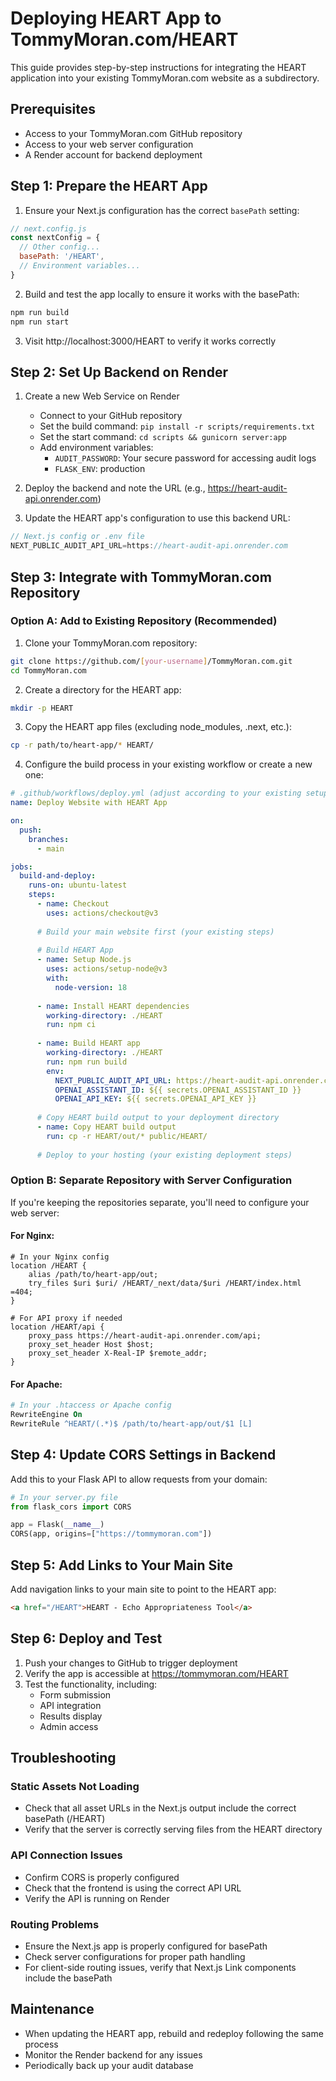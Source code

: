 # Deploying HEART App to TommyMoran.com/HEART

This guide provides step-by-step instructions for integrating the HEART application into your existing TommyMoran.com website as a subdirectory.

## Prerequisites

- Access to your TommyMoran.com GitHub repository
- Access to your web server configuration
- A Render account for backend deployment

## Step 1: Prepare the HEART App

1. Ensure your Next.js configuration has the correct `basePath` setting:

```javascript
// next.config.js
const nextConfig = {
  // Other config...
  basePath: '/HEART',
  // Environment variables...
}
```

2. Build and test the app locally to ensure it works with the basePath:

```bash
npm run build
npm run start
```

3. Visit http://localhost:3000/HEART to verify it works correctly

## Step 2: Set Up Backend on Render

1. Create a new Web Service on Render
   - Connect to your GitHub repository
   - Set the build command: `pip install -r scripts/requirements.txt`
   - Set the start command: `cd scripts && gunicorn server:app`
   - Add environment variables:
     - `AUDIT_PASSWORD`: Your secure password for accessing audit logs
     - `FLASK_ENV`: production

2. Deploy the backend and note the URL (e.g., https://heart-audit-api.onrender.com)

3. Update the HEART app's configuration to use this backend URL:

```javascript
// Next.js config or .env file
NEXT_PUBLIC_AUDIT_API_URL=https://heart-audit-api.onrender.com
```

## Step 3: Integrate with TommyMoran.com Repository

### Option A: Add to Existing Repository (Recommended)

1. Clone your TommyMoran.com repository:
```bash
git clone https://github.com/[your-username]/TommyMoran.com.git
cd TommyMoran.com
```

2. Create a directory for the HEART app:
```bash
mkdir -p HEART
```

3. Copy the HEART app files (excluding node_modules, .next, etc.):
```bash
cp -r path/to/heart-app/* HEART/
```

4. Configure the build process in your existing workflow or create a new one:

```yaml
# .github/workflows/deploy.yml (adjust according to your existing setup)
name: Deploy Website with HEART App

on:
  push:
    branches:
      - main

jobs:
  build-and-deploy:
    runs-on: ubuntu-latest
    steps:
      - name: Checkout
        uses: actions/checkout@v3
      
      # Build your main website first (your existing steps)
      
      # Build HEART App
      - name: Setup Node.js
        uses: actions/setup-node@v3
        with:
          node-version: 18
          
      - name: Install HEART dependencies
        working-directory: ./HEART
        run: npm ci
        
      - name: Build HEART app
        working-directory: ./HEART
        run: npm run build
        env:
          NEXT_PUBLIC_AUDIT_API_URL: https://heart-audit-api.onrender.com
          OPENAI_ASSISTANT_ID: ${{ secrets.OPENAI_ASSISTANT_ID }}
          OPENAI_API_KEY: ${{ secrets.OPENAI_API_KEY }}
          
      # Copy HEART build output to your deployment directory
      - name: Copy HEART build output
        run: cp -r HEART/out/* public/HEART/
        
      # Deploy to your hosting (your existing deployment steps)
```

### Option B: Separate Repository with Server Configuration

If you're keeping the repositories separate, you'll need to configure your web server:

#### For Nginx:
```nginx
# In your Nginx config
location /HEART {
    alias /path/to/heart-app/out;
    try_files $uri $uri/ /HEART/_next/data/$uri /HEART/index.html =404;
}

# For API proxy if needed
location /HEART/api {
    proxy_pass https://heart-audit-api.onrender.com/api;
    proxy_set_header Host $host;
    proxy_set_header X-Real-IP $remote_addr;
}
```

#### For Apache:
```apache
# In your .htaccess or Apache config
RewriteEngine On
RewriteRule ^HEART/(.*)$ /path/to/heart-app/out/$1 [L]
```

## Step 4: Update CORS Settings in Backend

Add this to your Flask API to allow requests from your domain:

```python
# In your server.py file
from flask_cors import CORS

app = Flask(__name__)
CORS(app, origins=["https://tommymoran.com"])
```

## Step 5: Add Links to Your Main Site

Add navigation links to your main site to point to the HEART app:

```html
<a href="/HEART">HEART - Echo Appropriateness Tool</a>
```

## Step 6: Deploy and Test

1. Push your changes to GitHub to trigger deployment
2. Verify the app is accessible at https://tommymoran.com/HEART
3. Test the functionality, including:
   - Form submission
   - API integration
   - Results display
   - Admin access

## Troubleshooting

### Static Assets Not Loading
- Check that all asset URLs in the Next.js output include the correct basePath (/HEART)
- Verify that the server is correctly serving files from the HEART directory

### API Connection Issues
- Confirm CORS is properly configured
- Check that the frontend is using the correct API URL
- Verify the API is running on Render

### Routing Problems
- Ensure the Next.js app is properly configured for basePath
- Check server configurations for proper path handling
- For client-side routing issues, verify that Next.js Link components include the basePath

## Maintenance

- When updating the HEART app, rebuild and redeploy following the same process
- Monitor the Render backend for any issues
- Periodically back up your audit database 
